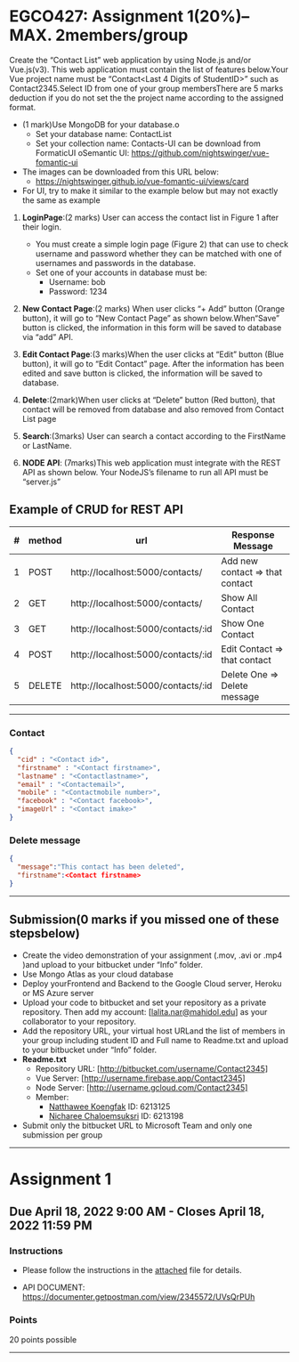 # EGCO427: Assignment 1(20%)–MAX. 2members/group
Create the “Contact List” web application by using Node.js and/or Vue.js(v3). This web application must contain the list of features below.Your Vue project name must be “Contact<Last 4 Digits of StudentID>” such as Contact2345.Select ID from one of your group membersThere are 5 marks deduction if you do not set the the project name according to the assigned format.
- (1 mark)Use MongoDB for your database.o
  - Set your database name: ContactList
  - Set your collection name: Contacts-UI can be download from FormaticUI oSemantic UI: https://github.com/nightswinger/vue-fomantic-ui
- The images can be downloaded from this URL below:
  - https://nightswinger.github.io/vue-fomantic-ui/views/card
- For UI, try to make it similar to the example below but may not exactly the same as example

1. **LoginPage**:(2 marks) User can access the contact list in Figure 1 after their login. 
   - You must create a simple login page (Figure 2) that can use to check username and password whether they can be matched with one of usernames and passwords in the database.
   - Set one of your accounts in database must be:
     - Username: bob 
     - Password: 1234
  
2. **New Contact Page**:(2 marks) When user clicks “+ Add” button (Orange button), it will go to “New Contact Page” as shown below.When“Save” button is clicked, the information in this form will be saved to database via “add” API.
   
3. **Edit Contact Page**:(3 marks)When the user clicks at “Edit” button (Blue button), it will go to “Edit Contact” page.  After the information has been edited and save button is clicked, the information will be saved to database.

4. **Delete**:(2mark)When user clicks at “Delete” button (Red button), that contact will be removed from database and also removed from Contact List page
   
5. **Search**:(3marks) User can search a contact according to the FirstName or LastName.
   
6. **NODE API**: (7marks)This web application must integrate with the REST API as shown below. Your NodeJS’s filename to run all API must be “server.js”

## Example of CRUD for REST API
| #   | method | url                                | Response Message                |
| --- | ------ | ---------------------------------- | ------------------------------- |
| 1   | POST   | http://localhost:5000/contacts/    | Add new contact => that contact |
| 2   | GET    | http://localhost:5000/contacts/    | Show All Contact                |
| 3   | GET    | http://localhost:5000/contacts/:id | Show One Contact                |
| 4   | POST   | http://localhost:5000/contacts/:id | Edit Contact => that contact    |
| 5   | DELETE | http://localhost:5000/contacts/:id | Delete One => Delete message    |
---
### Contact
``` json
{
  "cid" : "<Contact id>",
  "firstname" : "<Contact firstname>",
  "lastname" : "<Contactlastname>",
  "email" : "<Contactemail>",
  "mobile" : "<Contactmobile number>",
  "facebook" : "<Contact facebook>",
  "imageUrl" : "<Contact imake>"
}
```
### Delete message

``` json
{ 
  "message":"This contact has been deleted",
  "firstname":<Contact firstname>
}
``` 

---
## Submission(0 marks if you missed one of these stepsbelow)
- Create  the  video  demonstration  of  your  assignment  (.mov,  .avi  or  .mp4  )and  upload  to  your bitbucket under “Info” folder. 
- Use Mongo Atlas as your cloud database
- Deploy yourFrontend and Backend to the Google Cloud server, Heroku or MS Azure server 
- Upload  your  code  to bitbucket and  set  your  repository  as  a  private  repository.  Then  add  my account: [lalita.nar@mahidol.edu] as your collaborator to your repository.
- Add the  repository  URL,  your  virtual  host  URLand  the  list  of  members  in  your  group  including student ID and Full name to Readme.txt and upload to your bitbucket under “Info” folder.
- **Readme.txt**
  - Repository URL: [http://bitbucket.com/username/Contact2345]
  - Vue Server: [http://username.firebase.app/Contact2345]
  - Node Server: [http://username.gcloud.com/Contact2345]
  - Member:
    - [Natthawee Koengfak](https://github.com/etnk125) ID: 6213125
    - [Nicharee Chaloemsuksri](https://github.com/nnichar) ID: 6213198
- Submit only the bitbucket URL to Microsoft Team and only one submission per group
---
# Assignment 1

## Due April 18, 2022 9:00 AM - Closes April 18, 2022 11:59 PM

### Instructions

- Please follow the instructions in the [attached](ins.pdf) file for details.

- API DOCUMENT: https://documenter.getpostman.com/view/2345572/UVsQrPUh

### Points 

20 points possible

---